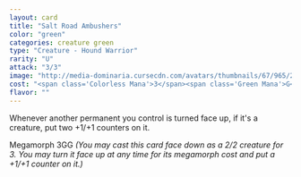 ```yaml
---
layout: card
title: "Salt Road Ambushers"
color: "green"
categories: creature green
type: "Creature - Hound Warrior"
rarity: "U"
attack: "3/3"
image: "http://media-dominaria.cursecdn.com/avatars/thumbnails/67/965/200/283/635610611520627799.png"
cost: "<span class='Colorless Mana'>3</span><span class='Green Mana'>G</span>"
flavor: ""
---
```


Whenever another permanent you control is turned face up, if it's a creature, put two +1/+1 counters on it.

Megamorph <span class="tip mana-icon mana-colorless-03" title="3 Colorless Mana">3</span><span class="tip mana-icon mana-green" title="1 Green Mana">G</span><span class="tip mana-icon mana-green" title="1 Green Mana">G</span> <em>(You may cast this card face down as a 2/2 creature for <span class="tip mana-icon mana-colorless-03" title="3 Colorless Mana">3</span>. You may turn it face up at any time for its megamorph cost and put a +1/+1 counter on it.)</em>
